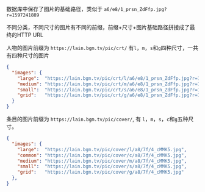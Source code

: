 数据库中保存了图片的基础路径，类似于 `a6/e8/1_prsn_ZdFfp.jpg?r=1597241889`

不同分类，不同尺寸的图片有不同的前缀，前缀+尺寸+图片基础路径拼接成了最终的HTTP URL

人物的图片前缀为 `https://lain.bgm.tv/pic/crt/` 有`l`，`m`，`s`和`g`四种尺寸，一共有四种尺寸的图片

```json
{
  "images": {
    "large":  "https://lain.bgm.tv/pic/crt/l/a6/e8/1_prsn_ZdFfp.jpg?r=1597241889",
    "medium": "https://lain.bgm.tv/pic/crt/m/a6/e8/1_prsn_ZdFfp.jpg?r=1597241889",
    "small":  "https://lain.bgm.tv/pic/crt/s/a6/e8/1_prsn_ZdFfp.jpg?r=1597241889",
    "grid":   "https://lain.bgm.tv/pic/crt/g/a6/e8/1_prsn_ZdFfp.jpg?r=1597241889"
  }
}
```

条目的图片前缀为 `https://lain.bgm.tv/pic/cover/`, 有 `l`，`m`，`s`，`c`和`g`五种尺寸。


```json
{
  "images": {
    "large":  "https://lain.bgm.tv/pic/cover/l/a8/7f/4_cMMK5.jpg",
    "common": "https://lain.bgm.tv/pic/cover/c/a8/7f/4_cMMK5.jpg",
    "medium": "https://lain.bgm.tv/pic/cover/m/a8/7f/4_cMMK5.jpg",
    "small":  "https://lain.bgm.tv/pic/cover/s/a8/7f/4_cMMK5.jpg",
    "grid":   "https://lain.bgm.tv/pic/cover/g/a8/7f/4_cMMK5.jpg"
  },
}
```